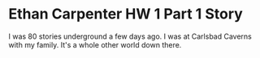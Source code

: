 # Ethan Carpenter HW 1 Part 1 Story

I was 80 stories underground a few days ago.
I was at Carlsbad Caverns with my family.
It's a whole other world down there.